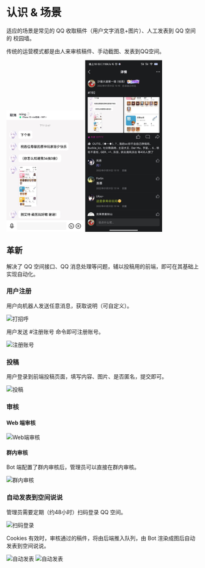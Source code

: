 # 认识 & 场景

适应的场景是常见的 QQ 收取稿件（用户文字消息+图片）、人工发表到 QQ 空间的 校园墙。

传统的运营模式都是由人来审核稿件、手动截图、发表到QQ空间。

<img src="assets/insight_scenario_01.jpg" alt="用户投稿" width="40%" height="40%">

<img src="assets/insight_scenario_02.jpg" alt="人工发表" width="40%" height="40%">

## 革新

解决了 QQ 空间接口、QQ 消息处理等问题，辅以投稿用的前端，即可在其基础上实现自动化。

### 用户注册

用户向机器人发送任意消息，获取说明（可自定义）。

<img src="assets/insight_scenario_03.jpg" alt="打招呼" width="30%" height="30%">

用户发送 #注册账号 命令即可注册账号。

<img src="assets/insight_scenario_04.jpg" alt="注册账号" width="30%" height="30%">

### 投稿

用户登录到前端投稿页面，填写内容、图片、是否匿名，提交即可。

<img src="assets/insight_scenario_05.jpg" alt="投稿" width="30%" height="30%">

### 审核

#### Web 端审核

<img src="assets/insight_scenario_07.jpg" alt="Web端审核" width="30%" height="30%">

#### 群内审核

Bot 端配置了群内审核后，管理员可以直接在群内审核。

<img src="assets/insight_scenario_06.jpg" alt="群内审核" width="30%" height="30%">

### 自动发表到空间说说

管理员需要定期（约48小时）扫码登录 QQ 空间。

<img src="assets/insight_scenario_08.jpg" alt="扫码登录" width="30%" height="30%">

Cookies 有效时，审核通过的稿件，将由后端推入队列，由 Bot 渲染成图后自动发表到空间说说。

<img src="assets/insight_scenario_09.jpg" alt="自动发表" width="30%" height="30%">

<img src="assets/insight_scenario_10.jpg" alt="自动发表" width="30%" height="30%">